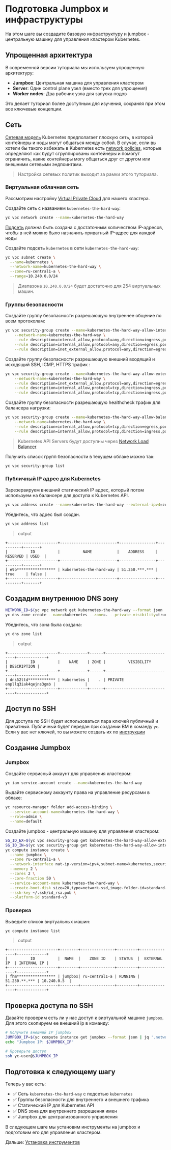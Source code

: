 # Подготовка Jumpbox и инфраструктуры

На этом шаге вы создадите базовую инфраструктуру и jumpbox - центральную машину для управления кластером Kubernetes.

## Упрощенная архитектура

В современной версии туториала мы используем упрощенную архитектуру:

- **Jumpbox**: Центральная машина для управления кластером
- **Server**: Один control plane узел (вместо трех для упрощения)
- **Worker nodes**: Два рабочих узла для запуска подов

Это делает туториал более доступным для изучения, сохраняя при этом все ключевые концепции.

## Сеть

[Сетевая модель](https://kubernetes.io/docs/concepts/cluster-administration/networking/#kubernetes-model) Kubernetes
предполагает плоскую сеть, в которой контейнеры и ноды могут общаться между собой. В случае, если вы хотели бы такого
избежать в Kubernetes
есть [network policies](https://kubernetes.io/docs/concepts/services-networking/network-policies/),
которые определяют как будут сгруппированы контейнеры и помогут ограничить, какие контейнеры могу общаться друг ст
другом или внешними сетевыми эндпоинтами.

> Настройка сетевых политик выходит за рамки этого туториала.

### Виртуальная облачная сеть

Рассмотрим настройку [Virtual Private Cloud](https://cloud.yandex.ru/docs/vpc/concepts/) для нашего кластера.

Создайте сеть с названием `kubernetes-the-hard-way`:

```bash
yc vpc network create --name=kubernetes-the-hard-way
```

[Подсеть](https://cloud.yandex.ru/docs/vpc/concepts/network#subnet) должна быть создана с достаточным количеством
IP-адресов, чтобы в ней можно было назначить приватный IP-адрес для каждой ноды

Создайте подсеть `kubernetes` в сети `kubernetes-the-hard-way`:

```bash
yc vpc subnet create \
  --name=kubernetes \
  --network-name=kubernetes-the-hard-way \
  --zone=ru-central1-a \
  --range=10.240.0.0/24
```

> Диапазона `10.240.0.0/24` будет достаточно для 254 виртуальных машин.

### Группы безопасности

Создайте группу безопасности разрешающую внутреннее общение по всем протоколам:

```bash
yc vpc security-group create --name=kubernetes-the-hard-way-allow-internal \
    --network-name=kubernetes-the-hard-way \
    --rule description=internal_allow,protocol=any,direction=ingress,port=any,predefined=self_security_group \
    --rule description=internal_allow,protocol=any,direction=egress,port=any,predefined=self_security_group \
    --rule description=inet_external_allow,protocol=any,direction=egress,port=any,v4-cidrs=0.0.0.0/0
```

Создайте группу безопасности разрешающую внешний входящий и исходящий SSH, ICMP, HTTPS трафик :

```bash
yc vpc security-group create --name=kubernetes-the-hard-way-allow-external \
    --network-name=kubernetes-the-hard-way \
    --rule description=inet_external_allow,protocol=any,direction=egress,port=any,v4-cidrs=0.0.0.0/0 \
    --rule description=internal_allow,protocol=tcp,direction=ingress,port=22,v4-cidrs=0.0.0.0/0 \
    --rule description=internal_allow,protocol=tcp,direction=ingress,port=6443,v4-cidrs=0.0.0.0/0
```

Создайте группу безопасности разрешающую healthcheck трафик для балансера нагрузки:

```bash
yc vpc security-group create --name=kubernetes-the-hard-way-allow-balancer \
    --network-name=kubernetes-the-hard-way \
    --rule description=internal_allow,protocol=tcp,direction=egress,port=80,predefined=loadbalancer_healthchecks \
    --rule description=internal_allow,protocol=tcp,direction=ingress,port=80,predefined=loadbalancer_healthchecks
```

> Kubernetes API Servers будут доступны
> через [Network Load Balancer](https://cloud.yandex.ru/docs/network-load-balancer/concepts/)

Получить список групп безопасности в текущем облаке можно так:

```bash
yc vpc security-group list
```

### Публичный IP адрес для Kubernetes

Зарезервируем внешний статический IP адрес, который потом используем на балансере для доступа к Kubernetes API.

```bash
yc vpc address create --name=kubernetes-the-hard-way --external-ipv4=zone=ru-central1-a
```

Убедитесь, что адрес был создан.

```bash
yc vpc address list
```

> output

```
+----------------------+-------------------------+----------------+----------+-------+
|          ID          |          NAME           |    ADDRESS     | RESERVED | USED  |
+----------------------+-------------------------+----------------+----------+-------+
| e9b***************** | kubernetes-the-hard-way | 51.250.***.*** | true     | false |
+----------------------+-------------------------+----------------+----------+-------+
```

## Создадим внутреннюю DNS зону

```bash
NETWORK_ID=$(yc vpc network get kubernetes-the-hard-way --format json | jq '.id' -r)
yc dns zone create --name=kubernetes --zone=. --private-visibility=true --network-ids=${NETWORK_ID}
```

Убедитесь, что зона была создана:

```bash
yc dns zone list
```
> output

```
+----------------------+------------+------+------------------------------+-------------+
|          ID          |    NAME    | ZONE |          VISIBILITY          | DESCRIPTION |
+----------------------+------------+------+------------------------------+-------------+
| dns52ttd************ | kubernetes |    . | PRIVATE enpllq3iak4qejns3gmb |             |
+----------------------+------------+------+------------------------------+-------------+
```
## Доступ по SSH

Для доступа по SSH будет использоваться пара ключей публичный и приватный. Публичный будет передан при создании ВМ в
команду `yc`. Если у вас нет ключей, то вы можете создать их
по [инструкции](https://cloud.yandex.ru/docs/compute/operations/vm-connect/ssh#creating-ssh-keys)

## Создание Jumpbox

### Jumpbox

Coздайте сервисный аккаунт для управления кластером:

```bash
yc iam service-account create --name=kubernetes-the-hard-way
```

Выдайте сервисному аккаунту права на управление ресурсами в облаке:

```bash
yc resource-manager folder add-access-binding \
  --service-account-name=kubernetes-the-hard-way \
  --role=admin \
  --name=default
```

Создайте jumpbox - центральную машину для управления кластером:

```bash
SG_ID_EX=$(yc vpc security-group get kubernetes-the-hard-way-allow-external --format json | jq '.id' -r)
SG_ID_IN=$(yc vpc security-group get kubernetes-the-hard-way-allow-internal --format json | jq '.id' -r)
yc compute instance create \
  --name jumpbox \
  --zone ru-central1-a \
  --network-interface nat-ip-version=ipv4,subnet-name=kubernetes,security-group-ids=\[$SG_ID_EX,$SG_ID_IN\] \
  --memory 2 \
  --cores 2 \
  --core-fraction 50 \
  --service-account-name kubernetes-the-hard-way \
  --create-boot-disk size=20,type=network-ssd,image-folder-id=standard-images,image-family=debian-12 \
  --ssh-key ~/.ssh/id_rsa.pub \
  --platform-id standard-v3
```

### Проверка

Выведите список виртуальных машин:

```bash
yc compute instance list
```

> output

```
+----------------------+--------+---------------+---------+---------------+-------------+
|          ID          |  NAME  |    ZONE ID    | STATUS  |  EXTERNAL IP  | INTERNAL IP |
+----------------------+--------+---------------+---------+---------------+-------------+
| fhm***************** | jumpbox| ru-central1-a | RUNNING | 51.250.**.*** | 10.240.0.5  |
+----------------------+--------+---------------+---------+---------------+-------------+
```

## Проверка доступа по SSH

Давайте проверим есть ли у нас доступ к виртуальной машине `jumpbox`.
Для этого скопируем ее внешний ip в команду:

```bash
# Получите внешний IP jumpbox
JUMPBOX_IP=$(yc compute instance get jumpbox --format json | jq '.network_interfaces[0].primary_v4_address.one_to_one_nat.address' -r)
echo "Jumpbox IP: $JUMPBOX_IP"

# Проверьте доступ
ssh yc-user@$JUMPBOX_IP
```

## Подготовка к следующему шагу

Теперь у вас есть:

- ✅ Сеть `kubernetes-the-hard-way` с подсетью `kubernetes`
- ✅ Группы безопасности для внутреннего и внешнего трафика
- ✅ Статический IP для Kubernetes API
- ✅ DNS зона для внутреннего разрешения имен
- ✅ Jumpbox для централизованного управления

В следующем шаге мы установим инструменты на jumpbox и подготовим его для управления кластером.

Дальше: [Установка инструментов](03-client-tools.md)
